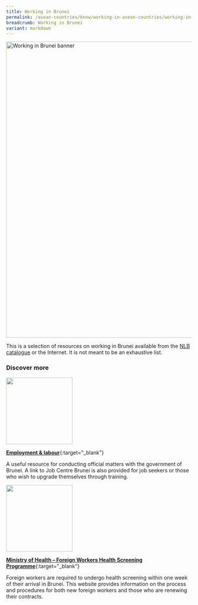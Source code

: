 ```yaml
---
title: Working in Brunei
permalink: /asean-countries/know/working-in-asean-countries/working-in-brunei/
breadcrumb: Working in Brunei
variant: markdown
---
```

<img src="/images/asean-working/ASEAN-Brunei-Working.jpg" alt="Working in Brunei banner" style="width:800px;">

This is a selection of resources on working in Brunei available from the [NLB catalogue](http://catalogue.nlb.gov.sg/) or the Internet.  It is not meant to be an exhaustive list.

### **Discover more**

<img src="/images/resources/Article 4.jpg" style="width:180px;">

[**Employment &amp; labour**](https://www.gov.bn/services/Employment%20and%20Labour.aspx){:target="_blank"}

A useful resource for conducting official matters with the government of Brunei. A link to Job Centre Brunei is also provided for job seekers or those who wish to upgrade themselves through training.

<img src="/images/resources/Article 1.jpg" style="width:180px;">

[**Ministry of Health – Foreign Workers Health Screening Programme**](https://moh.gov.bn/services/foreign-worker-health-screening/){:target="_blank"}

Foreign workers are required to undergo health screening within one week of their arrival in Brunei. This website provides information on the process and procedures for both new foreign workers and those who are renewing their contracts.